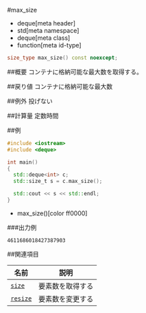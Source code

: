 #max_size
* deque[meta header]
* std[meta namespace]
* deque[meta class]
* function[meta id-type]

```cpp
size_type max_size() const noexcept;
```

##概要
コンテナに格納可能な最大数を取得する。


##戻り値
コンテナに格納可能な最大数


##例外
投げない


##計算量
定数時間


##例
```cpp
#include <iostream>
#include <deque>

int main()
{
  std::deque<int> c;
  std::size_t s = c.max_size();

  std::cout << s << std::endl;
}
```
* max_size()[color ff0000]

###出力例
```
4611686018427387903
```

##関連項目

| 名前 | 説明 |
|-------------------------|------------------|
| [`size`](size.md)     | 要素数を取得する |
| [`resize`](resize.md) | 要素数を変更する |


